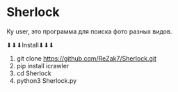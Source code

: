 # Sherlock
Ку user, это программа для поиска фото разных видов.

⬇⬇⬇Install⬇⬇⬇

1.  git clone https://github.com/ReZak7/Sherlock.git
2.  pip install icrawler
3.  cd Sherlock
4.  python3 Sherlock.py
